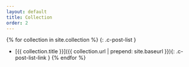 ```yaml
---
layout: default
title: Collection
order: 2
---
```


{% for collection in site.collection %}
{: .c-post-list }
- [{{ collection.title }}]({{ collection.url | prepend: site.baseurl }}){: .c-post-list-link }
{% endfor %}
